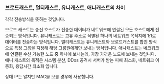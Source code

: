 ### 브로드캐스트, 멀티캐스트, 유니캐스트, 애니캐스트의 차이

각각 전송방식을 뜻하는 것입니다.

브로드 캐스트는 송신 호스트가 전송한 데이터가 네트워크에 연결된 모든 호스트에게 전송되는 방식입니다.
유니캐스트는 고유 주소로 식별된 하나의 네트워크 목적지에 1:1로 데이터를 전송하는 방식입니다.
멀티캐스트는 유니캐스트와 브로드캐스트를 합친 방식으로 특정 그룹을 지정해 해당 그룹원에게만 보내는 방식입니다.
애니캐스트는 네크워크에 연결된 수신 가능한 노드 중 하나에 보내는데, 가장 가까운 노드에 보내는 것입니다.
애니 캐스트의 목적은 시스템 분산, DDos 공격시 서버가 받는 피해 최소화, 네트워크 이중화, 응답시간 최소화 입니다.

상대 IP는 알지만 MAC을 모를 경우에 사용합니다.
